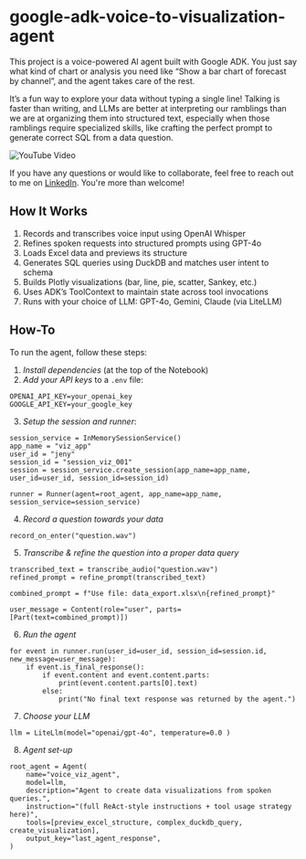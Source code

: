# google-adk-voice-to-visualization-agent

This project is a voice-powered AI agent built with Google ADK. You just say what kind of chart or analysis you need like “Show a bar chart of forecast by channel”, and the agent takes care of the rest.

It’s a fun way to explore your data without typing a single line! Talking is faster than writing, and LLMs are better at interpreting our ramblings than we are at organizing them into structured text, especially when those ramblings require specialized skills, like crafting the perfect prompt to generate correct SQL from a data question.

![YouTube Video](https://www.youtube.com/watch?v=IRqqnE_v7N0)

If you have any questions or would like to collaborate, feel free to reach out to me on [LinkedIn](https://www.linkedin.com/in/jenya-stoeva-60477249/). You're more than welcome!

## How It Works

1. Records and transcribes voice input using OpenAI Whisper
2. Refines spoken requests into structured prompts using GPT-4o
3. Loads Excel data and previews its structure
4. Generates SQL queries using DuckDB and matches user intent to schema
5. Builds Plotly visualizations (bar, line, pie, scatter, Sankey, etc.)
6. Uses ADK’s ToolContext to maintain state across tool invocations
7. Runs with your choice of LLM: GPT-4o, Gemini, Claude (via LiteLLM)

## How-To
To run the agent, follow these steps: 

1. *Install dependencies* (at the top of the Notebook)
2. *Add your API keys* to a ```.env``` file:
```
OPENAI_API_KEY=your_openai_key
GOOGLE_API_KEY=your_google_key
```
3. *Setup the session and runner*:

```
session_service = InMemorySessionService()
app_name = "viz_app"
user_id = "jeny"
session_id = "session_viz_001"
session = session_service.create_session(app_name=app_name, user_id=user_id, session_id=session_id)

runner = Runner(agent=root_agent, app_name=app_name, session_service=session_service)
```
4. *Record a question towards your data*
```
record_on_enter("question.wav")
```
5. *Transcribe & refine the question into a proper data query*
```
transcribed_text = transcribe_audio("question.wav")
refined_prompt = refine_prompt(transcribed_text)

combined_prompt = f"Use file: data_export.xlsx\n{refined_prompt}"

user_message = Content(role="user", parts=[Part(text=combined_prompt)])
```
6. *Run the agent*
```
for event in runner.run(user_id=user_id, session_id=session.id, new_message=user_message):
    if event.is_final_response():
        if event.content and event.content.parts:
            print(event.content.parts[0].text)
        else:
            print("No final text response was returned by the agent.")
```
7. *Choose your LLM*
```
llm = LiteLlm(model="openai/gpt-4o", temperature=0.0 )
```
8. *Agent set-up*
```
root_agent = Agent(
    name="voice_viz_agent",
    model=llm,
    description="Agent to create data visualizations from spoken queries.",
    instruction="(full ReAct-style instructions + tool usage strategy here)",
    tools=[preview_excel_structure, complex_duckdb_query, create_visualization],
    output_key="last_agent_response",
)
```
